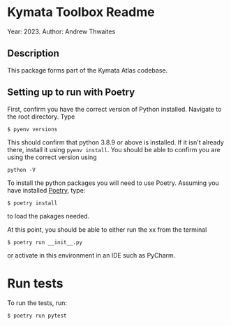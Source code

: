 # Kymata Toolbox Readme

Year: 2023. Author: Andrew Thwaites

## Description

This package forms part of the Kymata Atlas codebase.

## Setting up to run with Poetry

First, confirm you have the correct version of Python installed. Navigate to the root directory. Type
```
$ pyenv versions
```
This should confirm that python 3.8.9 or above is installed. If it isn't already there,
install it using `pyenv install`. You should be able to confirm
you are using the correct version using 

```
python -V
```
To install the python packages you will need to use Poetry. Assuming you have installed [Poetry](https://python-poetry.org/docs/#installing-with-the-official-installer), 
type:
```
$ poetry install
```
to load the pakages needed.

At this point, you should be able to either run the xx from the terminal
```
$ poetry run __init__.py
```
or activate in this environment in an IDE such as PyCharm.

# Run tests

To run the tests, run:
```
$ poetry run pytest
```